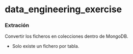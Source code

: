 # data_engineering_exercise


### Extración
Convertir los ficheros en colecciones dentro de MongoDB.
- Solo existe un fichero por tabla.
